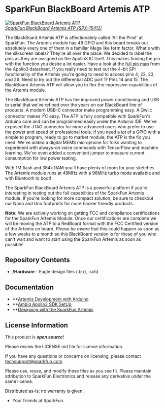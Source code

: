SparkFun BlackBoard Artemis ATP
============================

[![SparkFun BlackBoard Artemis ATP](https://cdn.sparkfun.com//assets/parts/1/3/9/6/4/15412-BlackBoard_Artemis_Mega-02.jpg)  
*SparkFun BlackBoard Artemis ATP (SPX-15412)*](https://www.sparkfun.com/products/15412)

The BlackBoard Artemis ATP is affectionately called 'All the Pins!' at SparkFun. The Artemis module has 48 GPIO and this board breaks out absolutely every one of them in a familiar Mega like form factor. What's with the silkscreen labels? They're all over the place. We decided to label the pins as they are assigned on the Apollo3 IC itself. This makes finding the pin with the function you desire a lot easier. Have a look at the [full pin map](https://cdn.sparkfun.com/assets/8/2/3/3/c/Apollo3_Pad_Mapping.pdf) from the Apollo3 datasheet. If you really need to test out the 4-bit SPI functionality of the Artemis you're going to need to access pins 4, 22, 23, and 26. Need to try out the differential ADC port 1? Pins 14 and 15. The BlackBoard Artemis ATP will allow you to flex the impressive capabilities of the Artemis module.

The BlackBoard Artemis ATP has the improved power conditioning and USB to serial that we've refined over the years on our BlackBoard line of products. A modern USB-C connector make programming easy. A Qwiic connector makes I<sup>2</sup>C easy. The ATP is fully compatible with SparkFun's Arduino core and can be programmed easily under the Arduino IDE. We've exposed the JTAG connector for more advanced users who prefer to use the power and speed of professional tools. If you need a *lot* of a GPIO with a simple to program, ready to go to market module, the ATP is the fix you need. We've added a digital MEMS microphone for folks wanting to experiment with always-on voice commands with TensorFlow and machine learning. We've even added a convenient jumper to measure current consumption for low power testing.

With 1M flash and 384k RAM you'll have plenty of room for your sketches. The Artemis module runs at 48MHz with a 96MHz turbo mode available and with Bluetooth to boot!

The SparkFun BlackBoard Artemis ATP is a powerful platform if you're interesting in testing out the full capabilities of the SparkFun Artemis module. If you're looking for more compact solution, be sure to checkout our Nano and Uno footprints for more hacker friendly products.

**Note:** We are actively working on getting FCC and compliance certifications for the SparkFun Artemis Module. Once our certifications are complete we will be moving the ATP to a RedBoard format with the FCC Certified version of the Artemis on board. *Please be aware* that this could happen as soon as a few weeks to a month so this BlackBoard version is for those of you who can't wait and want to start using the SparkFun Artemis as soon as possible!

Repository Contents
-------------------
* **/Hardware** - Eagle design files (.brd, .sch)


Documentation
-------------------
* **[Artemis Development with Arduino](https://learn.sparkfun.com/tutorials/artemis-development-with-arduino)
* **[Ambiq Apollo3 SDK SetUp](https://learn.sparkfun.com/tutorials/using-sparkfun-edge-board-with-ambiq-apollo3-sdk)
* **[Designing with the SparkFun Artemis](https://learn.sparkfun.com/tutorials/designing-with-the-sparkfun-artemis)


License Information
-------------------

This product is _**open source**_! 

Please review the LICENSE.md file for license information. 

If you have any questions or concerns on licensing, please contact techsupport@sparkfun.com.

Please use, reuse, and modify these files as you see fit. Please maintain attribution to SparkFun Electronics and release any derivative under the same license.

Distributed as-is; no warranty is given.

- Your friends at SparkFun.
